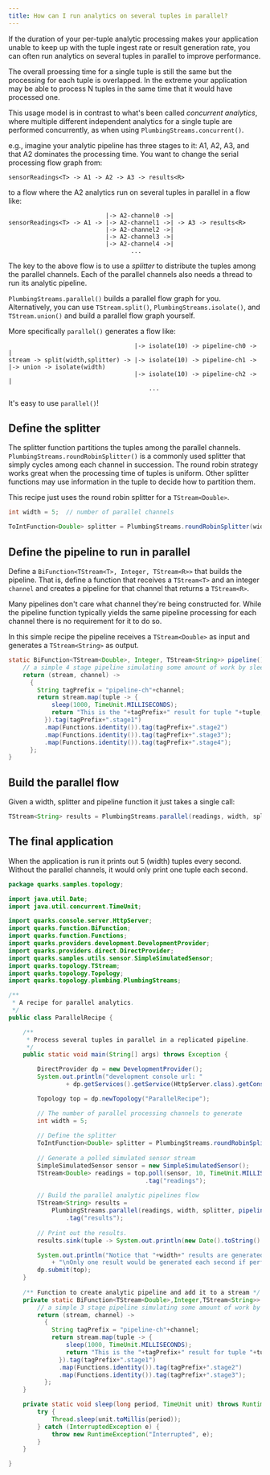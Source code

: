 ```yaml
---
title: How can I run analytics on several tuples in parallel?
---
```


If the duration of your per-tuple analytic processing makes your application unable to keep up with the tuple ingest rate or result generation rate, you can often run analytics on several tuples in parallel to improve performance.

The overall proessing time for a single tuple is still the same but the processing for each tuple is overlapped. In the extreme your application may be able to process N tuples in the same time that it would have processed one.

This usage model is in contrast to what's been called _concurrent analytics_, where multiple different independent analytics for a single tuple are performed concurrently, as when using `PlumbingStreams.concurrent()`.

e.g., imagine your analytic pipeline has three stages to it: A1, A2, A3, and that A2 dominates the processing time. You want to change the serial processing flow graph from:

```
sensorReadings<T> -> A1 -> A2 -> A3 -> results<R>
```

to a flow where the A2 analytics run on several tuples in parallel in a flow like:

```
                           |-> A2-channel0 ->|
sensorReadings<T> -> A1 -> |-> A2-channel1 ->| -> A3 -> results<R>
                           |-> A2-channel2 ->|
                           |-> A2-channel3 ->|
                           |-> A2-channel4 ->|
                                  ...
```

The key to the above flow is to use a _splitter_ to distribute the tuples among the parallel channels. Each of the parallel channels also needs a thread to run its analytic pipeline.

`PlumbingStreams.parallel()` builds a parallel flow graph for you. Alternatively, you can use `TStream.split()`, `PlumbingStreams.isolate()`, and `TStream.union()` and build a parallel flow graph yourself.

More specifically `parallel()` generates a flow like:

```
                                   |-> isolate(10) -> pipeline-ch0 -> |
stream -> split(width,splitter) -> |-> isolate(10) -> pipeline-ch1 -> |-> union -> isolate(width) 
                                   |-> isolate(10) -> pipeline-ch2 -> |
                                       ...
```

It's easy to use `parallel()`!

## Define the splitter

The splitter function partitions the tuples among the parallel channels. `PlumbingStreams.roundRobinSplitter()` is a commonly used splitter that simply cycles among each channel in succession. The round robin strategy works great when the processing time of tuples is uniform. Other splitter functions may use information in the tuple to decide how to partition them.

This recipe just uses the round robin splitter for a `TStream<Double>`.

```java
int width = 5;  // number of parallel channels

ToIntFunction<Double> splitter = PlumbingStreams.roundRobinSplitter(width);
```

## Define the pipeline to run in parallel

Define a `BiFunction<TStream<T>, Integer, TStream<R>>` that builds the pipeline. That is, define a function that receives a `TStream<T>` and an integer `channel` and creates a pipeline for that channel that returns a `TStream<R>`.

Many pipelines don't care what channel they're being constructed for. While the pipeline function typically yields the same pipeline processing for each channel there is no requirement for it to do so.

In this simple recipe the pipeline receives a `TStream<Double>` as input and generates a `TStream<String>` as output.

```java
static BiFunction<TStream<Double>, Integer, TStream<String>> pipeline() {
    // a simple 4 stage pipeline simulating some amount of work by sleeping
    return (stream, channel) -> 
      { 
        String tagPrefix = "pipeline-ch"+channel;
        return stream.map(tuple -> {
            sleep(1000, TimeUnit.MILLISECONDS);
            return "This is the "+tagPrefix+" result for tuple "+tuple;
          }).tag(tagPrefix+".stage1")
          .map(Functions.identity()).tag(tagPrefix+".stage2")
          .map(Functions.identity()).tag(tagPrefix+".stage3");
          .map(Functions.identity()).tag(tagPrefix+".stage4");
      };
}
```

## Build the parallel flow

Given a width, splitter and pipeline function it just takes a single call:

```java
TStream<String> results = PlumbingStreams.parallel(readings, width, splitter, pipeline());
```

## The final application

When the application is run it prints out 5 (width) tuples every second. Without the parallel channels, it would only print one tuple each second.

```java
package quarks.samples.topology;

import java.util.Date;
import java.util.concurrent.TimeUnit;

import quarks.console.server.HttpServer;
import quarks.function.BiFunction;
import quarks.function.Functions;
import quarks.providers.development.DevelopmentProvider;
import quarks.providers.direct.DirectProvider;
import quarks.samples.utils.sensor.SimpleSimulatedSensor;
import quarks.topology.TStream;
import quarks.topology.Topology;
import quarks.topology.plumbing.PlumbingStreams;

/**
 * A recipe for parallel analytics.
 */
public class ParallelRecipe {

    /**
     * Process several tuples in parallel in a replicated pipeline.
     */
    public static void main(String[] args) throws Exception {

        DirectProvider dp = new DevelopmentProvider();
        System.out.println("development console url: "
                + dp.getServices().getService(HttpServer.class).getConsoleUrl());

        Topology top = dp.newTopology("ParallelRecipe");

        // The number of parallel processing channels to generate
        int width = 5;
        
        // Define the splitter
        ToIntFunction<Double> splitter = PlumbingStreams.roundRobinSplitter(width);
        
        // Generate a polled simulated sensor stream
        SimpleSimulatedSensor sensor = new SimpleSimulatedSensor();
        TStream<Double> readings = top.poll(sensor, 10, TimeUnit.MILLISECONDS)
                                      .tag("readings");
        
        // Build the parallel analytic pipelines flow
        TStream<String> results = 
            PlumbingStreams.parallel(readings, width, splitter, pipeline())
                .tag("results");
        
        // Print out the results.
        results.sink(tuple -> System.out.println(new Date().toString() + "   " + tuple));

        System.out.println("Notice that "+width+" results are generated every second - one from each parallel channel."
            + "\nOnly one result would be generated each second if performed serially.");
        dp.submit(top);
    }
    
    /** Function to create analytic pipeline and add it to a stream */
    private static BiFunction<TStream<Double>,Integer,TStream<String>> pipeline() {
        // a simple 3 stage pipeline simulating some amount of work by sleeping
        return (stream, channel) -> 
          { 
            String tagPrefix = "pipeline-ch"+channel;
            return stream.map(tuple -> {
                sleep(1000, TimeUnit.MILLISECONDS);
                return "This is the "+tagPrefix+" result for tuple "+tuple;
              }).tag(tagPrefix+".stage1")
              .map(Functions.identity()).tag(tagPrefix+".stage2")
              .map(Functions.identity()).tag(tagPrefix+".stage3");
          };
    }

    private static void sleep(long period, TimeUnit unit) throws RuntimeException {
        try {
            Thread.sleep(unit.toMillis(period));
        } catch (InterruptedException e) {
            throw new RuntimeException("Interrupted", e);
        }
    }

}
```
